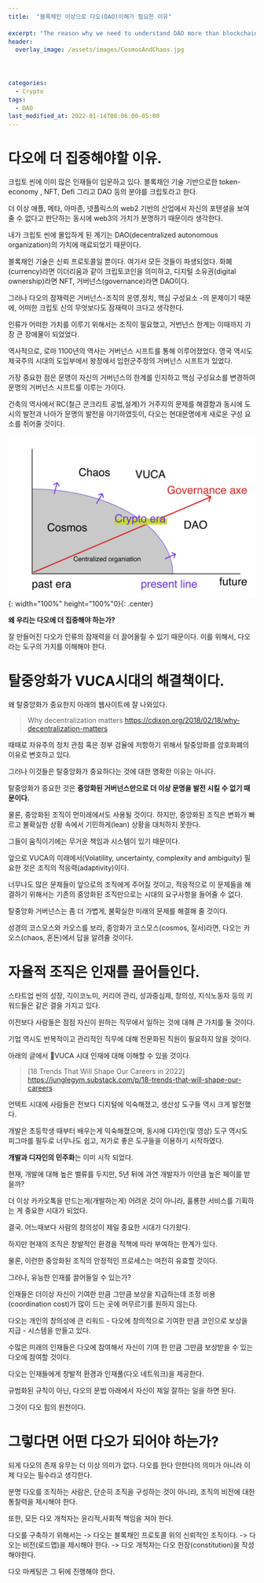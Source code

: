 ```yaml
---
title:  "블록채인 이상으로 다오(DAO)이해가 필요한 이유"

excerpt: "The reason why we need to understand DAO more than blockchain"
header:
  overlay_image: /assets/images/CosmosAndChaos.jpg



categories:
  - Crypto
tags:
  - DAO
last_modified_at: 2022-01-14T08:06:00-05:00
---
```



# 다오에 더 집중해야할 이유.
크립토 씬에 이미 많은 인재들이 입문하고 있다. 블록채인 기술 기반으로한 token-economy , NFT, Defi 그리고 DAO 등의 분야를 크립토라고 한다.  

더 이상 애플, 메타, 아마존, 넷플릭스의 web2 기반의 산업에서 자신의 포텐셜을 보여줄 수 없다고 판단하는 동시에 web3의 가치가 분명하기 때문이라 생각한다.

내가 크립토 씬에 몰입하게 된 계기는 DAO(decentralized autonomous organization)의 가치에 매료되었기 때문이다.  

블록채인 기술은 신뢰 프로토콜일 뿐이다. 여기서 모든 것들이 파생되었다. 화폐(currency)라면 이더리움과 같이 크립토코인을 의미하고, 디지털 소유권(digital ownership)라면 NFT, 거버넌스(governance)라면 DAO이다.

그러나 다오의 잠재력은 거버넌스-조직의 운영,정치, 핵심 구성요소 -의 문제이기 때문에, 어떠한 크립토 신의 무엇보다도 잠재력이 크다고 생각한다.

인류가 어떠한 가치를 이루기 위해서는 조직이 필요했고, 거번넌스 한계는 이때까지 가장 큰 장애물이 되었었다. 

역사적으로, 로마 1100년의 역사는 거버넌스 시프트를 통해 이루어졌었다. 영국 역시도 제국주의 시대의 도입부에서 왕정에서 입헌군주정의 거버넌스 시프트가 있었다.

가장 중요한 점은 문명이 자신의 거버넌스의 한계를 인지하고 핵심 구성요소를 변경하여 문명의 거버넌스 시프트를 이루는 가이다.

건축의 역사에서 RC(철근 콘크리트 공법,설계)가 거주지의 문제를 해결함과 동시에 도시의 발전과 나아가 문명의 발전을 야기하였듯이, 다오는 현대문명에게 새로운 구성 요소를 쥐어줄 것이다.

![CosmosAndChaos](/assets/images/CosmosAndChaos.jpg){: width="100%" height="100%"0}{: .center}

**왜 우리는 다오에 더 집중해야 하는가?**

잘 만들어진 다오가 인류의 잠재력을 더 끌어올릴 수 있기 때문이다.
이를 위해서, 다오라는 도구의 가치를 이해해야 한다.

# 탈중앙화가 VUCA시대의 해결책이다.

왜 탈중앙화가 중요한지 아래의 웹사이트에 잘 나와있다.
> Why decentralization matters
> https://cdixon.org/2018/02/18/why-decentralization-matters

때때로 자유주의 정치 관점 혹은 정부 검율에 저항하기 위해서 탈중앙화를 암호화폐의 이유로 변호하고 있다.

그러나 이것들은 탈중앙화가 중요하다는 것에 대한 명확한 이유는 아니다.

탈중앙화가 중요한 것은 **중앙화된 거버넌스만으로 더 이상 문명을 발전 시킬 수 없기 때문이다.**

물론, 중앙화된 조직이 먼미래에서도 사용될 것이다. 하지만, 중앙화된 조직은 변화가 빠르고 불확실한 상황 속에서 기민하게(lean) 상황을 대처하지 못한다.

그들이 움직이기에는 무거운 책임과 시스템이 있기 때문이다.

앞으로 VUCA의 미래에서(Volatility, uncertainty, complexity and ambiguity) 필요한 것은 조직의 적응력(adaptivity)이다.

너무나도 많은 문제들이 앞으로의 조직에게 주어질 것이고, 적응적으로 이 문제들을 해결하기 위해서는 기존의 중앙화된 조직만으로는 시대의 요구사항을 들어줄 수 없다.

탈중앙화 거버넌스는 좀 더 가볍게, 불확실한 미래의 문제를 해결해 줄 것이다.

성경의 코스모스와 카오스를 보라, 중앙화가 코스모스(cosmos, 질서)라면, 다오는 카오스(chaos, 혼돈)에서 답을 알려줄 것이다.



# 자율적 조직은 인재를 끌어들인다.

스타트업 씬의 성장, 긱이코노미, 커리어 관리, 성과중심제, 창의성, 지식노동자 등의 키워드들은 같은 결을 가지고 있다. 

이전보다 사람들은 점점 자신이 원하는 직무에서 일하는 것에 대해 큰 가치를 둘 것이다.

기업 역시도 반복적이고 관리적인 직무에 대해 전문화된 직원이 필요하지 않을 것이다.

아래의 글에서 VUCA 시대 인재에 대해 이해할 수 있을 것이다.
>[18 Trends That Will Shape Our Careers in 2022]
>https://junglegym.substack.com/p/18-trends-that-will-shape-our-careers

언텍트 시대에 사람들은 전보다 디지털에 익숙해졌고, 생산성 도구들 역시 크게 발전했다.

개발은 초등학생 때부터 배우는게 익숙해졌으며, 동시에 디자인(및 영상) 도구 역시도 피그마를 필두로 너무나도 쉽고, 저가로 좋은 도구들을 이용하기 시작하였다.

**개발과 디자인의 민주화**는 이미 시작 되었다. 

현재, 개발에 대해 높은 벨류를 두지만, 5년 뒤에 과연 개발자가 이만큼 높은 페이를 받을까?

더 이상 카카오톡을 만드는게(개발하는게) 어려운 것이 아니라, 훌룡한 서비스를 기획하는 게 중요한 시대가 되었다.

결국. 어느때보다 사람의 창의성이 제일 중요한 시대가 다가왔다.

하지만 현재의 조직은 창발적인 환경을 직책에 따라 부여하는 한계가 있다.

물론, 이런한 중앙화된 조직의 안정적인 프로세스는 여전히 유효할 것이다.

그러나, 유능한 인재를 끌어들일 수 있는가? 

인재들은 더이상 자신이 기여한 만큼 그만큼 보상을 지급하는데 조정 비용(coordination cost)가 많이 드는 곳에 머무르기를 원하지 않는다.

다오는 개인의 창의성에 큰 리워드 - 다오에 창의적으로 기여한 만큼 코인으로 보상을 지급 - 시스템을 만들고 있다.

수많은 미래의 인재들은 다오에 참여해서 자신이 기여 한 만큼 그만큼 보상받을 수 있는 다오에 참여할 것이다.

다오는 인재들에게 창발적 환경과 인재풀(다오 네트워크)을 제공한다.

규범화된 규칙이 아닌, 다오의 문법 아래에서 자신이 제일 잘하는 일을 하면 된다. 

그것이 다오 힘의 원천이다.


# 그렇다면 어떤 다오가 되어야 하는가?

되게 다오의 존재 유무는 더 이상 의미가 없다. 다오를 한다 안한다의 의미가 아니라 이제 다오는 필수라고 생각한다.

분명 다오를 조직하는 사람은, 단순히 조직을 구성하는 것이 아니라, 조직의 비전에 대한 통찰력을 제시해야 한다.

또한, 모든 다오 개척자는 윤리적,사회적 책임을 져야 한다.

다오를 구축하기 위해서는
-> 다오는 블록채인 프로토콜 위의 신뢰적인 조직이다.
-> 다오는 비전(로드맵)을 제시해야 한다.
-> 다오 개척자는 다오 헌장(constitution)을 작성해야한다.

다오 마케팅은 그 뒤에 진행해야 한다. 


